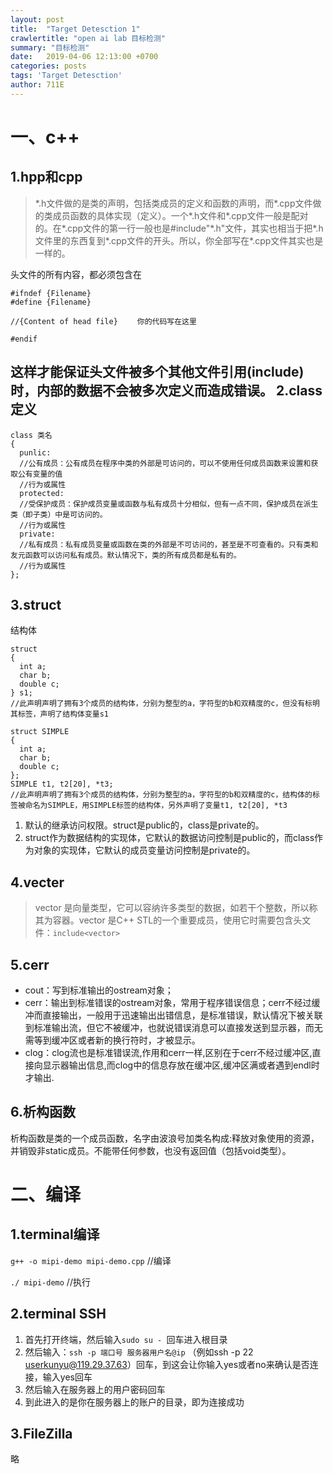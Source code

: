 ```yaml
---
layout: post
title:  "Target Detesction 1"
crawlertitle: "open ai lab 目标检测"
summary: "目标检测"
date:   2019-04-06 12:13:00 +0700
categories: posts
tags: 'Target Detesction'
author: 711E
---
```


一、c++
===

1.hpp和cpp
---
  >\*.h文件做的是类的声明，包括类成员的定义和函数的声明，而*.cpp文件做的类成员函数的具体实现（定义）。一个*.h文件和*.cpp文件一般是配对的。在*.cpp文件的第一行一般也是#include"\*.h"文件，其实也相当于把\*.h文件里的东西复到\*.cpp文件的开头。所以，你全部写在\*.cpp文件其实也是一样的。

  头文件的所有内容，都必须包含在

```
#ifndef {Filename}
#define {Filename}

//{Content of head file} 　　你的代码写在这里

#endif
```
这样才能保证头文件被多个其他文件引用(include)时，内部的数据不会被多次定义而造成错误。
2.class定义
---
```
class 类名
{
  punlic:
  //公有成员：公有成员在程序中类的外部是可访问的，可以不使用任何成员函数来设置和获取公有变量的值
  //行为或属性
  protected:
  //受保护成员：保护成员变量或函数与私有成员十分相似，但有一点不同，保护成员在派生类（即子类）中是可访问的。
  //行为或属性
  private:
  //私有成员：私有成员变量或函数在类的外部是不可访问的，甚至是不可查看的。只有类和友元函数可以访问私有成员。默认情况下，类的所有成员都是私有的。
  //行为或属性
};
```
3.struct
---
结构体
```
struct
{
  int a;
  char b;
  double c;
} s1;
//此声明声明了拥有3个成员的结构体，分别为整型的a，字符型的b和双精度的c，但没有标明其标签，声明了结构体变量s1
```
```
struct SIMPLE
{
  int a;
  char b;
  double c;
};
SIMPLE t1, t2[20], *t3;
//此声明声明了拥有3个成员的结构体，分别为整型的a，字符型的b和双精度的c，结构体的标签被命名为SIMPLE，用SIMPLE标签的结构体，另外声明了变量t1, t2[20], *t3
```
1. 默认的继承访问权限。struct是public的，class是private的。
2. struct作为数据结构的实现体，它默认的数据访问控制是public的，而class作为对象的实现体，它默认的成员变量访问控制是private的。

4.vecter
---
>vector 是向量类型，它可以容纳许多类型的数据，如若干个整数，所以称其为容器。vector 是C++ STL的一个重要成员，使用它时需要包含头文件：`include<vector>`

5.cerr
---
* cout：写到标准输出的ostream对象；
* cerr：输出到标准错误的ostream对象，常用于程序错误信息；cerr不经过缓冲而直接输出，一般用于迅速输出出错信息，是标准错误，默认情况下被关联到标准输出流，但它不被缓冲，也就说错误消息可以直接发送到显示器，而无需等到缓冲区或者新的换行符时，才被显示。
* clog：clog流也是标准错误流,作用和cerr一样,区别在于cerr不经过缓冲区,直接向显示器输出信息,而clog中的信息存放在缓冲区,缓冲区满或者遇到endl时才输出.

6.析构函数
---
析构函数是类的一个成员函数，名字由波浪号加类名构成:释放对象使用的资源，并销毁非static成员。不能带任何参数，也没有返回值（包括void类型）。



二、编译
===

1.terminal编译
---
`g++ -o mipi-demo mipi-demo.cpp`
//编译

`./ mipi-demo`
//执行

2.terminal SSH
---
1. 首先打开终端，然后输入`sudo su - `回车进入根目录
2. 然后输入：`ssh -p 端口号 服务器用户名@ip` （例如ssh -p 22 userkunyu@119.29.37.63）回车，到这会让你输入yes或者no来确认是否连接，输入yes回车
3. 然后输入在服务器上的用户密码回车
4. 到此进入的是你在服务器上的账户的目录，即为连接成功

3.FileZilla
---
略
